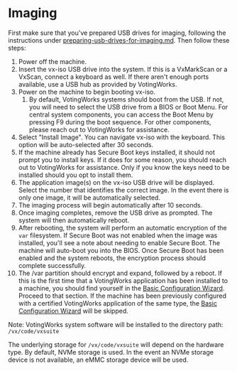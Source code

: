 # Imaging

First make sure that you've prepared USB drives for imaging, following the instructions under [preparing-usb-drives-for-imaging.md](preparing-usb-drives-for-imaging.md "mention"). Then follow these steps:

1. Power off the machine.
2. Insert the vx-iso USB drive into the system. If this is a VxMarkScan or a VxScan, connect a keyboard as well. If there aren't enough ports available, use a USB hub as provided by VotingWorks.
3. Power on the machine to begin booting vx-iso.&#x20;
   1. By default, VotingWorks systems should boot from the USB. If not, you will need to select the USB drive from a BIOS or Boot Menu. For central system components, you can access the Boot Menu by pressing F9 during the boot sequence. For other components, please reach out to VotingWorks for assistance.
4. Select "Install Image". You can navigate vx-iso with the keyboard. This option will be auto-selected after 30 seconds.
5. If the machine already has Secure Boot keys installed, it should not prompt you to install keys. If it does for some reason, you should reach out to VotingWorks for assistance. Only if you know the keys need to be installed should you opt to install them.
6. The application image(s) on the vx-iso USB drive will be displayed. Select the number that identifies the correct image. In the event there is only one image, it will be automatically selected.
7. The imaging process will begin automatically after 10 seconds.&#x20;
8. Once imaging completes, remove the USB drive as prompted. The system will then automatically reboot.
9. After rebooting, the system will perform an automatic encryption of the `var` filesystem. If Secure Boot was not enabled when the image was installed, you'll see a note about needing to enable Secure Boot. The machine will auto-boot you into the BIOS. Once Secure Boot has been enabled and the system reboots, the encryption process should complete successfully.&#x20;
10. The /var partition should encrypt and expand, followed by a reboot. If this is the first time that a VotingWorks application has been installed to a machine, you should find yourself in the [Basic Configuration Wizard](basic-configuration-wizard.md). Proceed to that section. If the machine has been previously configured with a certified VotingWorks application of the same type, the [Basic Configuration Wizard](basic-configuration-wizard.md) will be skipped.

Note: VotingWorks system software will be installed to the directory path: `/vx/code/vxsuite`

The underlying storage for `/vx/code/vxsuite` will depend on the hardware type. By default, NVMe storage is used. In the event an NVMe storage device is not available, an eMMC storage device will be used.
